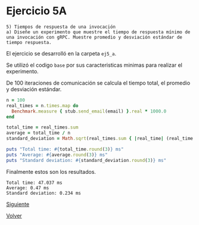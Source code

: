 # Ejercicio 5A
```
5) Tiempos de respuesta de una invocación
a) Diseñe un experimento que muestre el tiempo de respuesta mínimo de una invocación con gRPC. Muestre promedio y desviación estándar de tiempo respuesta.
```

El ejercicio se desarrolló en la carpeta `ej5_a`.

Se utilizó el codigo `base` por sus caracteristicas minimas para realizar el experimento.

De 100 iteraciones de comunicación se calcula el tiempo total, el promedio y desviación estándar.

```ruby
n = 100
real_times = n.times.map do
  Benchmark.measure { stub.send_email(email) }.real * 1000.0
end

total_time = real_times.sum
average = total_time / n
standard_deviation = Math.sqrt(real_times.sum { |real_time| (real_time - average) ** 2} / (n - 1))

puts "Total time: #{total_time.round(3)} ms"
puts "Average: #{average.round(3)} ms"
puts "Standard deviation: #{standard_deviation.round(3)} ms"
```

Finalmente estos son los resultados.
```
Total time: 47.037 ms
Average: 0.47 ms
Standard deviation: 0.234 ms
```

[Siguiente](ej5_b.md)

[Volver](../../README.md)